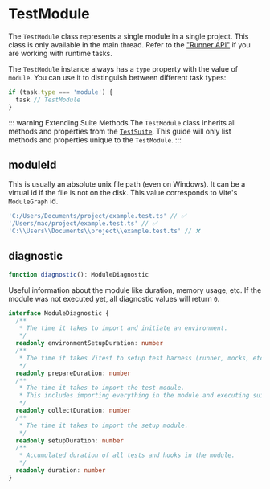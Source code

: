 # TestModule

The `TestModule` class represents a single module in a single project. This class is only available in the main thread. Refer to the ["Runner API"](/advanced/runner#tasks) if you are working with runtime tasks.

The `TestModule` instance always has a `type` property with the value of `module`. You can use it to distinguish between different task types:

```ts
if (task.type === 'module') {
  task // TestModule
}
```

::: warning Extending Suite Methods
The `TestModule` class inherits all methods and properties from the [`TestSuite`](/advanced/api/test-module). This guide will only list methods and properties unique to the `TestModule`.
:::

## moduleId

This is usually an absolute unix file path (even on Windows). It can be a virtual id if the file is not on the disk. This value corresponds to Vite's `ModuleGraph` id.

```ts
'C:/Users/Documents/project/example.test.ts' // ✅
'/Users/mac/project/example.test.ts' // ✅
'C:\\Users\\Documents\\project\\example.test.ts' // ❌
```

## diagnostic

```ts
function diagnostic(): ModuleDiagnostic
```

Useful information about the module like duration, memory usage, etc. If the module was not executed yet, all diagnostic values will return `0`.

```ts
interface ModuleDiagnostic {
  /**
   * The time it takes to import and initiate an environment.
   */
  readonly environmentSetupDuration: number
  /**
   * The time it takes Vitest to setup test harness (runner, mocks, etc.).
   */
  readonly prepareDuration: number
  /**
   * The time it takes to import the test module.
   * This includes importing everything in the module and executing suite callbacks.
   */
  readonly collectDuration: number
  /**
   * The time it takes to import the setup module.
   */
  readonly setupDuration: number
  /**
   * Accumulated duration of all tests and hooks in the module.
   */
  readonly duration: number
}
```
